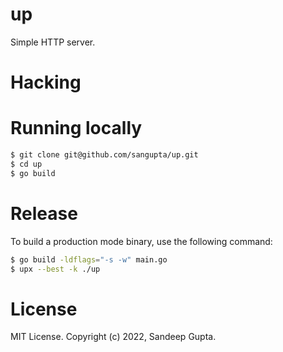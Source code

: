# up

Simple HTTP server.

# Hacking

# Running locally

```sh
$ git clone git@github.com/sangupta/up.git
$ cd up
$ go build
```
# Release

To build a production mode binary, use the following command:

```sh
$ go build -ldflags="-s -w" main.go
$ upx --best -k ./up
```

# License

MIT License. Copyright (c) 2022, Sandeep Gupta.
